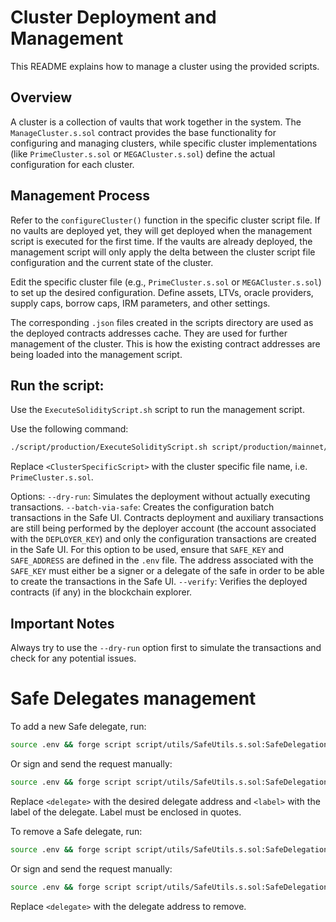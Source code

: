 # Cluster Deployment and Management

This README explains how to manage a cluster using the provided scripts.

## Overview

A cluster is a collection of vaults that work together in the system. The `ManageCluster.s.sol` contract provides the base functionality for configuring and managing clusters, while specific cluster implementations (like `PrimeCluster.s.sol` or `MEGACluster.s.sol`) define the actual configuration for each cluster.

## Management Process

Refer to the `configureCluster()` function in the specific cluster script file. If no vaults are deployed yet, they will get deployed when the management script is executed for the first time. If the vaults are already deployed, the management script will only apply the delta between the cluster script file configuration and the current state of the cluster.

Edit the specific cluster file (e.g., `PrimeCluster.s.sol` or `MEGACluster.s.sol`) to set up the desired configuration. Define assets, LTVs, oracle providers, supply caps, borrow caps, IRM parameters, and other settings.

The corresponding `.json` files created in the scripts directory are used as the deployed contracts addresses cache. They are used for further management of the cluster. This is how the existing contract addresses are being loaded into the management script.

## Run the script:

Use the `ExecuteSolidityScript.sh` script to run the management script.

Use the following command:

```bash
./script/production/ExecuteSolidityScript.sh script/production/mainnet/clusters/<ClusterSpecificScript> [options]
```

Replace `<ClusterSpecificScript>` with the cluster specific file name, i.e. `PrimeCluster.s.sol`.

Options:
`--dry-run`: Simulates the deployment without actually executing transactions.
`--batch-via-safe`: Creates the configuration batch transactions in the Safe UI. Contracts deployment and auxiliary transactions are still being performed by the deployer account (the account associated with the `DEPLOYER_KEY`) and only the configuration transactions are created in the Safe UI. For this option to be used, ensure that `SAFE_KEY` and `SAFE_ADDRESS` are defined in the `.env` file. The address associated with the `SAFE_KEY` must either be a signer or a delegate of the safe in order to be able to create the transactions in the Safe UI.
`--verify`: Verifies the deployed contracts (if any) in the blockchain explorer.

## Important Notes

Always try to use the `--dry-run` option first to simulate the transactions and check for any potential issues.

# Safe Delegates management

To add a new Safe delegate, run:

```bash
source .env && forge script script/utils/SafeUtils.s.sol:SafeDelegation --sig "create(address,address,string)" $SAFE_ADDRESS <delegate> <label> --ffi --rpc-url $DEPLOYMENT_RPC_URL
```

Or sign and send the request manually:

```bash
source .env && forge script script/utils/SafeUtils.s.sol:SafeDelegation --sig "createManually(address,address,string)" $SAFE_ADDRESS <delegate> <label> --rpc-url $DEPLOYMENT_RPC_URL
```

Replace `<delegate>` with the desired delegate address and `<label>` with the label of the delegate. Label must be enclosed in quotes.

To remove a Safe delegate, run:

```bash
source .env && forge script script/utils/SafeUtils.s.sol:SafeDelegation --sig "remove(address,address)" $SAFE_ADDRESS <delegate> --ffi --rpc-url $DEPLOYMENT_RPC_URL
```

Or sign and send the request manually:

```bash
source .env && forge script script/utils/SafeUtils.s.sol:SafeDelegation --sig "removeManually(address,address)" $SAFE_ADDRESS <delegate> --rpc-url $DEPLOYMENT_RPC_URL
```

Replace `<delegate>` with the delegate address to remove.
